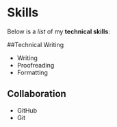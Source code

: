 # Skills

Below is a *list* of my **technical skills**:

##Technical Writing
- Writing
- Proofreading
- Formatting

## Collaboration
- GitHub
- Git
